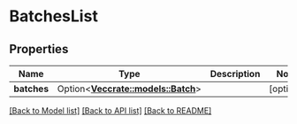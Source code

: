 # BatchesList

## Properties

Name | Type | Description | Notes
------------ | ------------- | ------------- | -------------
**batches** | Option<[**Vec<crate::models::Batch>**](Batch.md)> |  | [optional]

[[Back to Model list]](../README.md#documentation-for-models) [[Back to API list]](../README.md#documentation-for-api-endpoints) [[Back to README]](../README.md)


